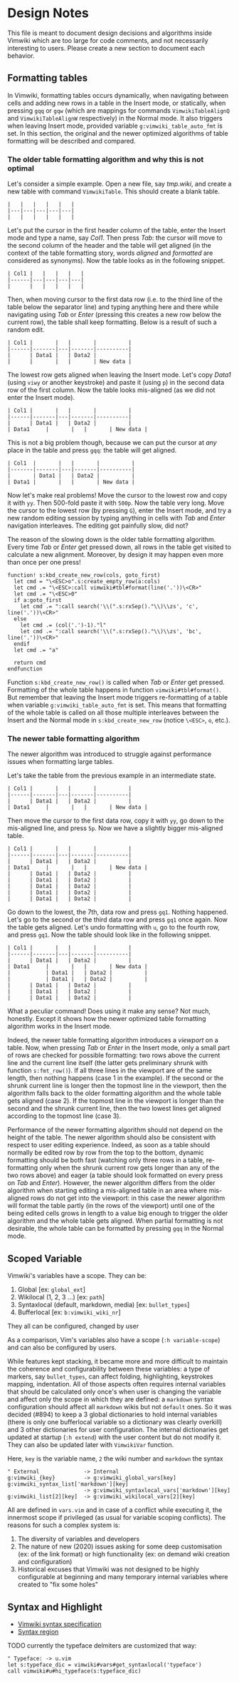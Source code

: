 # Design Notes

This file is meant to document design decisions and algorithms inside Vimwiki
which are too large for code comments, and not necessarily interesting to
users. Please create a new section to document each behavior.


## Formatting tables

In Vimwiki, formatting tables occurs dynamically, when navigating between cells
and adding new rows in a table in the Insert mode, or statically, when pressing
`gqq` or `gqw` (which are mappings for commands `VimwikiTableAlignQ` and
`VimwikiTableAlignW` respectively) in the Normal mode. It also triggers when
leaving Insert mode, provided variable `g:vimwiki_table_auto_fmt` is set. In
this section, the original and the newer optimized algorithms of table
formatting will be described and compared.

### The older table formatting algorithm and why this is not optimal

Let's consider a simple example. Open a new file, say _tmp.wiki_, and create a
new table with command `VimwikiTable`. This should create a blank table.

```
|   |   |   |   |   |
|---|---|---|---|---|
|   |   |   |   |   |
```

Let's put the cursor in the first header column of the table, enter the Insert
mode and type a name, say _Col1_. Then press _Tab_: the cursor will move to the
second column of the header and the table will get aligned (in the context of
the table formatting story, words _aligned_ and _formatted_ are considered as
synonyms). Now the table looks as in the following snippet.

```
| Col1 |   |   |   |   |
|------|---|---|---|---|
|      |   |   |   |   |
```

Then, when moving cursor to the first data row (i.e. to the third line of the
table below the separator line) and typing anything here and there while
navigating using _Tab_ or _Enter_ (pressing this creates a new row below the
current row), the table shall keep formatting. Below is a result of such a
random edit.

```
| Col1 |       |   |       |          |
|------|-------|---|-------|----------|
|      | Data1 |   | Data2 |          |
|      |       |   |       | New data |
```

The lowest row gets aligned when leaving the Insert mode. Let's copy _Data1_
(using `viwy` or another keystroke) and paste it (using `p`) in the second data
row of the first column. Now the table looks mis-aligned (as we did not enter
the Insert mode).

```
| Col1 |       |   |       |          |
|------|-------|---|-------|----------|
|      | Data1 |   | Data2 |          |
| Data1     |       |   |       | New data |
```

This is not a big problem though, because we can put the cursor at _any_ place
in the table and press `gqq`: the table will get aligned.

```
| Col1  |       |   |       |          |
|-------|-------|---|-------|----------|
|       | Data1 |   | Data2 |          |
| Data1 |       |   |       | New data |
```

Now let's make real problems! Move the cursor to the lowest row and copy it
with `yy`. Then 500-fold paste it with `500p`. Now the table very long. Move
the cursor to the lowest row (by pressing `G`), enter the Insert mode, and try
a new random editing session by typing anything in cells with _Tab_ and _Enter_
navigation interleaves. The editing got painfully slow, did not?

The reason of the slowing down is the older table formatting algorithm. Every
time _Tab_ or _Enter_ get pressed down, all rows in the table get visited to
calculate a new alignment. Moreover, by design it may happen even more than
once per one press!

```vim
function! s:kbd_create_new_row(cols, goto_first)
  let cmd = "\<ESC>o".s:create_empty_row(a:cols)
  let cmd .= "\<ESC>:call vimwiki#tbl#format(line('.'))\<CR>"
  let cmd .= "\<ESC>0"
  if a:goto_first
    let cmd .= ":call search('\\(".s:rxSep()."\\)\\zs', 'c', line('.'))\<CR>"
  else
    let cmd .= (col('.')-1)."l"
    let cmd .= ":call search('\\(".s:rxSep()."\\)\\zs', 'bc', line('.'))\<CR>"
  endif
  let cmd .= "a"

  return cmd
endfunction
```

Function `s:kbd_create_new_row()` is called when _Tab_ or _Enter_ get pressed.
Formatting of the whole table happens in function `vimwiki#tbl#format()`. But
remember that leaving the Insert mode triggers re-formatting of a table when
variable `g:vimwiki_table_auto_fmt` is set. This means that formatting of the
whole table is called on all those multiple interleaves between the Insert and
the Normal mode in `s:kbd_create_new_row` (notice `\<ESC>`, `o`, etc.).

### The newer table formatting algorithm

The newer algorithm was introduced to struggle against performance issues when
formatting large tables.

Let's take the table from the previous example in an intermediate state.

```
| Col1 |       |   |       |          |
|------|-------|---|-------|----------|
|      | Data1 |   | Data2 |          |
| Data1     |       |   |       | New data |
```

Then move the cursor to the first data row, copy it with `yy`, go down to the
mis-aligned line, and press `5p`. Now we have a slightly bigger mis-aligned
table.

```
| Col1 |       |   |       |          |
|------|-------|---|-------|----------|
|      | Data1 |   | Data2 |          |
| Data1     |       |   |       | New data |
|      | Data1 |   | Data2 |          |
|      | Data1 |   | Data2 |          |
|      | Data1 |   | Data2 |          |
|      | Data1 |   | Data2 |          |
|      | Data1 |   | Data2 |          |
```

Go down to the lowest, the 7th, data row and press `gq1`. Nothing happened.
Let's go to the second or the third data row and press `gq1` once again. Now
the table gets aligned. Let's undo formatting with `u`, go to the fourth row,
and press `gq1`. Now the table should look like in the following snippet.

```
| Col1 |       |   |       |          |
|------|-------|---|-------|----------|
|      | Data1 |   | Data2 |          |
| Data1     |       |   |       | New data |
|           | Data1 |   | Data2 |          |
|           | Data1 |   | Data2 |          |
|      | Data1 |   | Data2 |          |
|      | Data1 |   | Data2 |          |
|      | Data1 |   | Data2 |          |
```

What a peculiar command! Does using it make any sense? Not much, honestly.
Except it shows how the newer optimized table formatting algorithm works in the
Insert mode.

Indeed, the newer table formatting algorithm introduces a _viewport_ on a table.
Now, when pressing _Tab_ or _Enter_ in the Insert mode, only a small part of
rows are checked for possible formatting: two rows above the current line and
the current line itself (the latter gets preliminary shrunk with function
`s:fmt_row()`). If all three lines in the viewport are of the same length, then
nothing happens (case 1 in the example). If the second or the shrunk current
line is longer then the topmost line in the viewport, then the algorithm falls
back to the older formatting algorithm and the whole table gets aligned
(case 2). If the topmost line in the viewport is longer than the second
and the shrunk current line, then the two lowest lines get aligned according to
the topmost line (case 3).

Performance of the newer formatting algorithm should not depend on the height
of the table. The newer algorithm should also be consistent with respect to
user editing experience. Indeed, as soon as a table should normally be edited
row by row from the top to the bottom, dynamic formatting should be both fast
(watching only three rows in a table, re-formatting only when the shrunk
current row gets longer than any of the two rows above) and eager (a table
should look formatted on every press on _Tab_ and _Enter_). However, the newer
algorithm differs from the older algorithm when starting editing a mis-aligned
table in an area where mis-aligned rows do not get into the viewport: in this
case the newer algorithm will format the table partly (in the rows of the
viewport) until one of the being edited cells grows in length to a value big
enough to trigger the older algorithm and the whole table gets aligned. When
partial formatting is not desirable, the whole table can be formatted by
pressing `gqq` in the Normal mode.


## Scoped Variable

Vimwiki's variables have a scope. They can be:

1. Global [ex: `global_ext`]
2. Wikilocal (1, 2, 3 ...) [ex: `path`]
3. Syntaxlocal (default, markdown, media) [ex: `bullet_types`]
4. Bufferlocal [ex: `b:vimwiki_wiki_nr`]

They all can be configured, changed by user

As a comparison, Vim's variables also have a scope (`:h variable-scope`) and
can also be configured by users.

While features kept stacking, it became more and more difficult to maintain the
coherence and configurability between these variables: a type of markers, say
`bullet_types`, can affect folding, highlighting, keystrokes mapping, indentation.
All of those aspects often requires internal variables that should be calculated
only once's when user is changing the variable and affect only the scope in which
they are defined: a `markdown` syntax configuration should affect all `markdown`
wikis but not `default` ones. So it was decided (#894) to keep a 3 global
dictionaries to hold internal variables (there is only one bufferlocal variable
so a dictionary was clearly overkill) and 3 other dictionaries for user
configuration. The internal dictionaries get updated at startup (`:h extend`)
with the user content but do not modify it. They can also be updated later with
`VimwikiVar` function.

Here, `key` is the variable name, `2` the wiki number and `markdown` the syntax

```vim
" External              -> Internal
g:vimwiki_{key}         -> g:vimwiki_global_vars[key]
g:vimwiki_syntax_list['markdown'][key]
                        -> g:vimwiki_syntaxlocal_vars['markdown'][key]
g:vimwiki_list[2][key]  -> g:vimwiki_wikilocal_vars[2][key]
```

All are defined in `vars.vim` and in case of a conflict while executing it, the
innermost scope if privileged (as usual for variable scoping conflicts). The
reasons for such a complex system is:
1. The diversity of variables and developers
2. The nature of new (2020) issues asking for some deep customisation (ex: of
   the link format) or high functionality (ex: on demand wiki creation and
   configuration)
3. Historical excuses that Vimwiki was not designed to be highly configurable at
   beginning and many temporary internal variables where created to "fix some
   holes"


## Syntax and Highlight

* [Vimwiki syntax specification](./specification.wiki)
* [Syntax region](../syntax/vimwiki.vim)

TODO currently the typeface delmiters are customized that way:

```vim
" Typeface: -> u.vim
let s:typeface_dic = vimwiki#vars#get_syntaxlocal('typeface')
call vimwiki#u#hi_typeface(s:typeface_dic)
```


<!-- vim: set tw=80: -->
